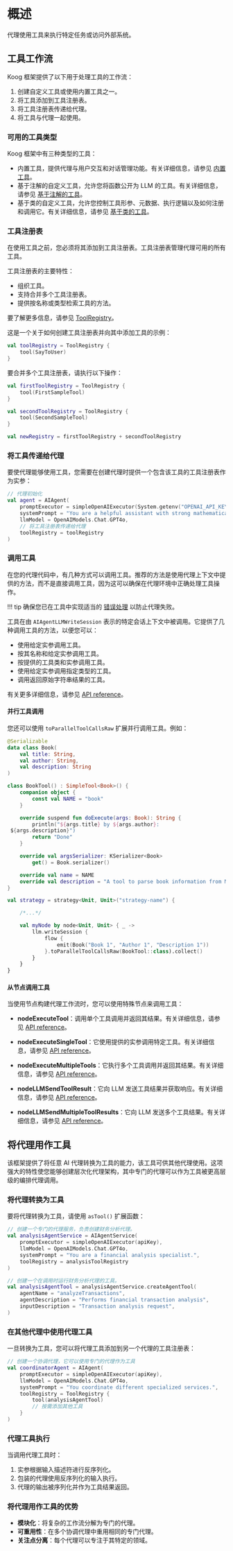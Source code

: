 # 概述

代理使用工具来执行特定任务或访问外部系统。

## 工具工作流

Koog 框架提供了以下用于处理工具的工作流：

1.  创建自定义工具或使用内置工具之一。
2.  将工具添加到工具注册表。
3.  将工具注册表传递给代理。
4.  将工具与代理一起使用。

### 可用的工具类型

Koog 框架中有三种类型的工具：

-   内置工具，提供代理与用户交互和对话管理功能。有关详细信息，请参见 [内置工具](built-in-tools.md)。
-   基于注解的自定义工具，允许您将函数公开为 LLM 的工具。有关详细信息，请参见 [基于注解的工具](annotation-based-tools.md)。
-   基于类的自定义工具，允许您控制工具形参、元数据、执行逻辑以及如何注册和调用它。有关详细信息，请参见 [基于类的工具](class-based-tools.md)。

### 工具注册表

在使用工具之前，您必须将其添加到工具注册表。工具注册表管理代理可用的所有工具。

工具注册表的主要特性：

-   组织工具。
-   支持合并多个工具注册表。
-   提供按名称或类型检索工具的方法。

要了解更多信息，请参见 [ToolRegistry](https://api.koog.ai/agents/agents-tools/ai.koog.agents.core.tools/-tool-registry/index.html)。

这是一个关于如何创建工具注册表并向其中添加工具的示例：

<!--- INCLUDE
import ai.koog.agents.core.tools.ToolRegistry
import ai.koog.agents.ext.tool.SayToUser
-->
```kotlin
val toolRegistry = ToolRegistry {
    tool(SayToUser)
}
```
<!--- KNIT example-tools-overview-01.kt -->

要合并多个工具注册表，请执行以下操作：

<!--- INCLUDE
import ai.koog.agents.core.tools.ToolRegistry
import ai.koog.agents.ext.tool.AskUser
import ai.koog.agents.ext.tool.SayToUser

typealias FirstSampleTool = AskUser
typealias SecondSampleTool = SayToUser
-->
```kotlin
val firstToolRegistry = ToolRegistry {
    tool(FirstSampleTool)
}

val secondToolRegistry = ToolRegistry {
    tool(SecondSampleTool)
}

val newRegistry = firstToolRegistry + secondToolRegistry
```
<!--- KNIT example-tools-overview-02.kt -->

### 将工具传递给代理

要使代理能够使用工具，您需要在创建代理时提供一个包含该工具的工具注册表作为实参：

<!--- INCLUDE
import ai.koog.agents.core.agent.AIAgent
import ai.koog.agents.example.exampleToolsOverview01.toolRegistry
import ai.koog.prompt.executor.clients.openai.OpenAIModels
import ai.koog.prompt.executor.llms.all.simpleOpenAIExecutor
-->
```kotlin
// 代理初始化
val agent = AIAgent(
    promptExecutor = simpleOpenAIExecutor(System.getenv("OPENAI_API_KEY")),
    systemPrompt = "You are a helpful assistant with strong mathematical skills.",
    llmModel = OpenAIModels.Chat.GPT4o,
    // 将工具注册表传递给代理
    toolRegistry = toolRegistry
)
```
<!--- KNIT example-tools-overview-03.kt -->

### 调用工具

在您的代理代码中，有几种方式可以调用工具。推荐的方法是使用代理上下文中提供的方法，而不是直接调用工具，因为这可以确保在代理环境中正确处理工具操作。

!!! tip
    确保您已在工具中实现适当的 [错误处理](agent-event-handlers.md) 以防止代理失败。

工具在由 `AIAgentLLMWriteSession` 表示的特定会话上下文中被调用。它提供了几种调用工具的方法，以便您可以：

-   使用给定实参调用工具。
-   按其名称和给定实参调用工具。
-   按提供的工具类和实参调用工具。
-   使用给定实参调用指定类型的工具。
-   调用返回原始字符串结果的工具。

有关更多详细信息，请参见 [API reference](https://api.koog.ai/agents/agents-core/ai.koog.agents.core.agent.session/-a-i-agent-l-l-m-write-session/index.html)。

#### 并行工具调用

您还可以使用 `toParallelToolCallsRaw` 扩展并行调用工具。例如：

<!--- INCLUDE
import ai.koog.agents.core.dsl.builder.strategy
import ai.koog.agents.core.tools.SimpleTool
import ai.koog.agents.core.tools.ToolArgs
import ai.koog.agents.core.tools.ToolDescriptor
import kotlinx.coroutines.flow.collect
import kotlinx.coroutines.flow.flow
import kotlinx.serialization.KSerializer
import kotlinx.serialization.Serializable
-->
```kotlin
@Serializable
data class Book(
    val title: String,
    val author: String,
    val description: String
)

class BookTool() : SimpleTool<Book>() {
    companion object {
        const val NAME = "book"
    }

    override suspend fun doExecute(args: Book): String {
        println("${args.title} by ${args.author}:
 ${args.description}")
        return "Done"
    }

    override val argsSerializer: KSerializer<Book>
        get() = Book.serializer()

    override val name = NAME
    override val description = "A tool to parse book information from Markdown"
}

val strategy = strategy<Unit, Unit>("strategy-name") {

    /*...*/

    val myNode by node<Unit, Unit> { _ ->
        llm.writeSession {
            flow {
                emit(Book("Book 1", "Author 1", "Description 1"))
            }.toParallelToolCallsRaw(BookTool::class).collect()
        }
    }
}

```
<!--- KNIT example-tools-overview-04.kt -->

#### 从节点调用工具

当使用节点构建代理工作流时，您可以使用特殊节点来调用工具：

*   **nodeExecuteTool**：调用单个工具调用并返回其结果。有关详细信息，请参见 [API reference](https://api.koog.ai/agents/agents-core/ai.koog.agents.core.dsl.extension/node-execute-tool.html)。

*   **nodeExecuteSingleTool**：它使用提供的实参调用特定工具。有关详细信息，请参见 [API reference](https://api.koog.ai/agents/agents-core/ai.koog.agents.core.dsl.extension/node-execute-single-tool.html)。

*   **nodeExecuteMultipleTools**：它执行多个工具调用并返回其结果。有关详细信息，请参见 [API reference](https://api.koog.ai/agents/agents-core/ai.koog.agents.core.dsl.extension/node-execute-multiple-tools.html)。

*   **nodeLLMSendToolResult**：它向 LLM 发送工具结果并获取响应。有关详细信息，请参见 [API reference](https://api.koog.ai/agents/agents-core/ai.koog.agents.core.dsl.extension/node-l-l-m-send-tool-result.html)。

*   **nodeLLMSendMultipleToolResults**：它向 LLM 发送多个工具结果。有关详细信息，请参见 [API reference](https://api.koog.ai/agents/agents-core/ai.koog.agents.core.dsl.extension/node-l-l-m-send-multiple-tool-results.html)。

## 将代理用作工具

该框架提供了将任意 AI 代理转换为工具的能力，该工具可供其他代理使用。这项强大的特性使您能够创建层次化代理架构，其中专门的代理可以作为工具被更高层级的编排代理调用。

### 将代理转换为工具

要将代理转换为工具，请使用 `asTool()` 扩展函数：

<!--- INCLUDE
import ai.koog.agents.core.agent.AIAgent
import ai.koog.agents.core.agent.AIAgentService
import ai.koog.agents.core.agent.createAgentTool
import ai.koog.agents.core.tools.ToolParameterDescriptor
import ai.koog.agents.core.tools.ToolParameterType
import ai.koog.agents.core.tools.ToolRegistry
import ai.koog.prompt.executor.clients.openai.OpenAIModels
import ai.koog.prompt.executor.llms.all.simpleOpenAIExecutor

const val apiKey = ""
val analysisToolRegistry = ToolRegistry {}

-->
```kotlin
// 创建一个专门的代理服务，负责创建财务分析代理。
val analysisAgentService = AIAgentService(
    promptExecutor = simpleOpenAIExecutor(apiKey),
    llmModel = OpenAIModels.Chat.GPT4o,
    systemPrompt = "You are a financial analysis specialist.",
    toolRegistry = analysisToolRegistry
)

// 创建一个在调用时运行财务分析代理的工具。
val analysisAgentTool = analysisAgentService.createAgentTool(
    agentName = "analyzeTransactions",
    agentDescription = "Performs financial transaction analysis",
    inputDescription = "Transaction analysis request",
)
```
<!--- KNIT example-tools-overview-05.kt -->

### 在其他代理中使用代理工具

一旦转换为工具，您可以将代理工具添加到另一个代理的工具注册表：

<!--- INCLUDE
import ai.koog.agents.core.agent.AIAgent
import ai.koog.agents.core.tools.ToolRegistry
import ai.koog.agents.example.exampleToolsOverview05.analysisAgentTool
import ai.koog.prompt.executor.clients.openai.OpenAIModels
import ai.koog.prompt.executor.llms.all.simpleOpenAIExecutor

const val apiKey = ""

-->
```kotlin
// 创建一个协调代理，它可以使用专门的代理作为工具
val coordinatorAgent = AIAgent(
    promptExecutor = simpleOpenAIExecutor(apiKey),
    llmModel = OpenAIModels.Chat.GPT4o,
    systemPrompt = "You coordinate different specialized services.",
    toolRegistry = ToolRegistry {
        tool(analysisAgentTool)
        // 按需添加其他工具
    }
)
```
<!--- KNIT example-tools-overview-06.kt -->

### 代理工具执行

当调用代理工具时：

1.  实参根据输入描述符进行反序列化。
2.  包装的代理使用反序列化的输入执行。
3.  代理的输出被序列化并作为工具结果返回。

### 将代理用作工具的优势

-   **模块化**：将复杂的工作流分解为专门的代理。
-   **可重用性**：在多个协调代理中重用相同的专门代理。
-   **关注点分离**：每个代理可以专注于其特定的领域。